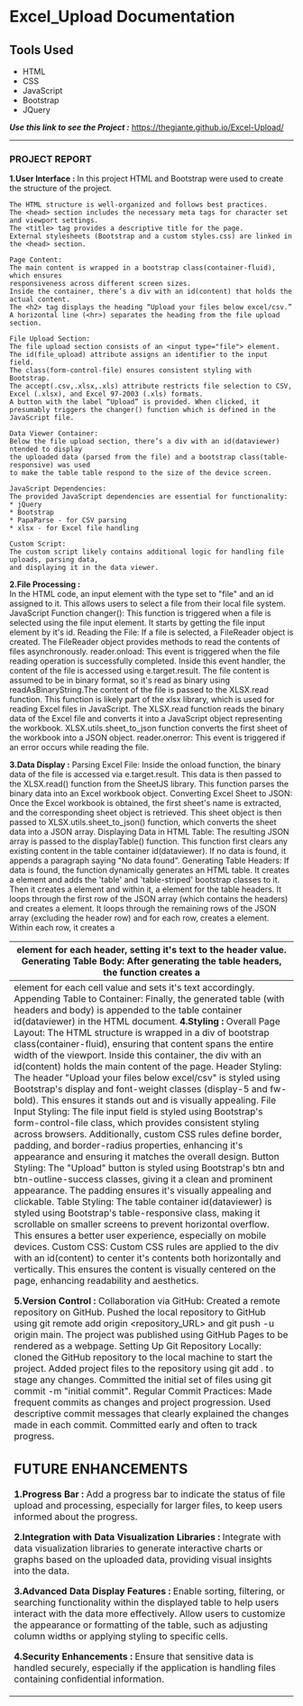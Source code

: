# Excel_Upload Documentation
## Tools Used
* HTML
* CSS
* JavaScript
* Bootstrap
* JQuery

***Use this link to see the Project :*** https://thegiante.github.io/Excel-Upload/

<hr/>

### PROJECT REPORT

**1.User Interface :**
    In this project HTML and Bootstrap were used to create the structure of the project.
    
    The HTML structure is well-organized and follows best practices.
    The <head> section includes the necessary meta tags for character set and viewport settings.
    The <title> tag provides a descriptive title for the page.
    External stylesheets (Bootstrap and a custom styles.css) are linked in the <head> section.
    
    Page Content:
    The main content is wrapped in a bootstrap class(container-fluid), which ensures 
    responsiveness across different screen sizes.
    Inside the container, there’s a div with an id(content) that holds the actual content.
    The <h2> tag displays the heading “Upload your files below excel/csv.”
    A horizontal line (<hr>) separates the heading from the file upload section.
    
    File Upload Section:
    The file upload section consists of an <input type="file"> element.
    The id(file_upload) attribute assigns an identifier to the input field.
    The class(form-control-file) ensures consistent styling with Bootstrap.
    The accept(.csv,.xlsx,.xls) attribute restricts file selection to CSV, Excel (.xlsx), and Excel 97-2003 (.xls) formats.
    A button with the label “Upload” is provided. When clicked, it presumably triggers the changer() function which is defined in the JavaScript file.
    
    Data Viewer Container:
    Below the file upload section, there’s a div with an id(dataviewer) ntended to display 
    the uploaded data (parsed from the file) and a bootstrap class(table-responsive) was used 
    to make the table table respond to the size of the device screen.
    
    JavaScript Dependencies:
    The provided JavaScript dependencies are essential for functionality:
    * jQuery 
    * Bootstrap 
    * PapaParse - for CSV parsing
    * xlsx - for Excel file handling
    
    Custom Script:
    The custom script likely contains additional logic for handling file uploads, parsing data,
    and displaying it in the data viewer.

**2.File Processing :**    
    In the HTML code, an input element with the type set to "file" and an id assigned to it. 
    This allows users to select a file from their local file system.
    JavaScript Function changer():
    This function is triggered when a file is selected using the file input element. It starts 
    by getting the file input element by it's id.
    Reading the File: 
    If a file is selected, a FileReader object is created. The FileReader object provides methods 
    to read the contents of files asynchronously.
    reader.onload:
    This event is triggered when the file reading operation is successfully completed. 
    Inside this event handler, the content of the file is accessed using e.target.result.
    The file content is assumed to be in binary format, so it's read as binary using 
    readAsBinaryString.The content of the file is passed to the XLSX.read function. This function
    is likely part of the xlsx library, which is used for reading Excel files in JavaScript.
    The XLSX.read function reads the binary data of the Excel file and converts it into a 
    JavaScript object representing the workbook.
    XLSX.utils.sheet_to_json function converts the first sheet of the workbook into a JSON object.
    reader.onerror:
    This event is triggered if an error occurs while reading the file.

**3.Data Display :**
    Parsing Excel File:
    Inside the onload function, the binary data of the file is accessed via e.target.result.
    This data is then passed to the XLSX.read() function from the SheetJS library. This function
    parses the binary data into an Excel workbook object.
    Converting Excel Sheet to JSON:
    Once the Excel workbook is obtained, the first sheet's name is extracted, and the 
    corresponding sheet object is retrieved. This sheet object is then passed to 
    XLSX.utils.sheet_to_json() function, which converts the sheet data into a JSON array.
    Displaying Data in HTML Table:
    The resulting JSON array is passed to the displayTable() function. This function first 
    clears any existing content in the table container id(dataviewer). If no data is found, 
    it appends a paragraph saying "No data found".
    Generating Table Headers:
    If data is found, the function dynamically generates an HTML table. It creates a 
    <table> element and adds the 'table' and 'table-striped' bootstrap classes to it. 
    Then it creates a <thead> element and within it, a <tr> element for the table headers. 
    It loops through the first row of the JSON array (which contains the headers) and creates 
    a <th> element for each header, setting it's text to the header value.
    Generating Table Body:
    After generating the table headers, the function creates a <tbody> element. It loops 
    through the remaining rows of the JSON array (excluding the header row) and for each 
    row, creates a <tr> element. Within each row, it creates a <td> element for each cell 
    value and sets it's text accordingly.
    Appending Table to Container:
    Finally, the generated table (with headers and body) is appended to the table container
    id(dataviewer) in the HTML document.
**4.Styling :**
    Overall Page Layout:
    The HTML structure is wrapped in a div of bootstrap class(container-fluid), ensuring 
    that content spans the entire width of the viewport. Inside this container, the div with 
    an id(content) holds the main content of the page.
    Header Styling:
    The header "Upload your files below excel/csv" is styled using Bootstrap's display
    and font-weight classes (display-5 and fw-bold). This ensures it stands out and is
    visually appealing.
    File Input Styling:
    The file input field is styled using Bootstrap's form-control-file class, which 
    provides consistent styling across browsers. Additionally, custom CSS rules define
    border, padding, and border-radius properties, enhancing it's appearance and ensuring
    it matches the overall design.
    Button Styling:
    The "Upload" button is styled using Bootstrap's btn and btn-outline-success classes,
    giving it a clean and prominent appearance. The padding ensures it's visually appealing 
    and clickable.
    Table Styling:
    The table container id(dataviewer) is styled using Bootstrap's table-responsive class,
    making it scrollable on smaller screens to prevent horizontal overflow. This ensures a 
    better user experience, especially on mobile devices.
    Custom CSS:
    Custom CSS rules are applied to the div with an id(content) to center it's contents both
    horizontally and vertically. This ensures the content is visually centered on the page, 
    enhancing readability and aesthetics.

**5.Version Control :** 
    Collaboration via GitHub:
    Created a remote repository on GitHub.
    Pushed the local repository to GitHub using git remote add origin <repository_URL> and 
    git push -u origin main.
    The project was published using GitHub Pages to be rendered as a webpage.
    Setting Up Git Repository Locally:
    cloned the GitHub repository to  the local machine to start the project.
    Added project files to the repository using git add . to stage any changes.
    Committed the initial set of files using git commit -m "initial commit".
    Regular Commit Practices:
    Made frequent commits as changes and project progression.
    Used descriptive commit messages that clearly explained the changes made in each commit.
    Committed early and often to track progress.

## FUTURE ENHANCEMENTS

**1.Progress Bar :**
    Add a progress bar to indicate the status of file upload and processing, especially for larger files, to keep users informed about the progress.

**2.Integration with Data Visualization Libraries :**
    Integrate with data visualization libraries to generate interactive charts or graphs based on the uploaded data, providing visual insights into the data.

**3.Advanced Data Display Features :**
    Enable sorting, filtering, or searching functionality within the displayed table to help users interact with the data more effectively.
    Allow users to customize the appearance or formatting of the table, such as adjusting column widths or applying styling to specific cells.

**4.Security Enhancements :**
    Ensure that sensitive data is handled securely, especially if the application is handling files containing confidential information.
